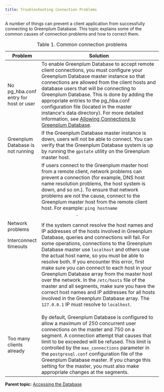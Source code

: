 ```yaml
---
title: Troubleshooting Connection Problems 
---
```


A number of things can prevent a client application from successfully connecting to Greenplum Database. This topic explains some of the common causes of connection problems and how to correct them.

<table class="table" id="topic14__io140982"><caption><span class="table--title-label">Table 1. </span><span class="title">Common connection problems</span></caption><colgroup><col style="width:20%"><col style="width:80%"></colgroup><thead class="thead">
          <tr class="row">
            <th class="entry" id="topic14__io140982__entry__1">Problem</th>
            <th class="entry" id="topic14__io140982__entry__2">Solution</th>
          </tr>
        </thead><tbody class="tbody">
          <tr class="row">
            <td class="entry" headers="topic14__io140982__entry__1">No <span class="ph filepath">pg_hba.conf</span> entry for host or user</td>
            <td class="entry" headers="topic14__io140982__entry__2">To enable Greenplum Database to accept remote client
              connections, you must configure your Greenplum Database master instance
              so that connections are allowed from the client hosts and database users that will be
              connecting to Greenplum Database. This is done by adding the appropriate
              entries to the <span class="ph filepath">pg_hba.conf</span> configuration file (located in the
              master instance's data directory). For more detailed information, see <a class="xref" href="../../client_auth.html#topic2">Allowing Connections to Greenplum Database</a>.</td>
          </tr>
          <tr class="row">
            <td class="entry" headers="topic14__io140982__entry__1">Greenplum Database is not running</td>
            <td class="entry" headers="topic14__io140982__entry__2">If the Greenplum Database master instance is down,
              users will not be able to connect. You can verify that the Greenplum Database system is up by running the <code class="ph codeph">gpstate</code> utility
              on the Greenplum master host.</td>
          </tr>
          <tr class="row">
            <td class="entry" headers="topic14__io140982__entry__1">Network problems<p class="p">Interconnect timeouts</p>
            </td>
            <td class="entry" headers="topic14__io140982__entry__2">If users connect to the Greenplum
              master host from a remote client, network problems can prevent a connection (for
              example, DNS host name resolution problems, the host system is down, and so on.). To
              ensure that network problems are not the cause, connect to the Greenplum master host from the remote client host. For example:
                <code class="ph codeph">ping hostname
              </code>. <p class="p" id="topic14__io141723">If the system cannot resolve the host names and IP
                addresses of the hosts involved in Greenplum Database, queries and
                connections will fail. For some operations, connections to the Greenplum Database master use <code class="ph codeph">localhost</code> and others use the
                actual host name, so you must be able to resolve both. If you encounter this error,
                first make sure you can connect to each host in your Greenplum Database array from the master host over the network. In the <code class="ph codeph">/etc/hosts</code>
                file of the master and all segments, make sure you have the correct host names and
                IP addresses for all hosts involved in the Greenplum Database array.
                The <code class="ph codeph">127.0.0.1</code> IP must resolve to <code class="ph codeph">localhost</code>.</p>
            </td>
          </tr>
          <tr class="row">
            <td class="entry" headers="topic14__io140982__entry__1">Too many clients already</td>
            <td class="entry" headers="topic14__io140982__entry__2">By default, Greenplum Database is configured to
              allow a maximum of 250 concurrent user connections on the master and 750 on a segment.
              A connection attempt that causes that limit to be exceeded will be refused. This limit
              is controlled by the <code class="ph codeph">max_connections</code> parameter in the
                <code class="ph codeph">postgresql.conf</code> configuration file of the Greenplum Database master. If you change this setting for the master, you must
              also make appropriate changes at the segments.</td>
          </tr>
        </tbody></table>
        
**Parent topic:** [Accessing the Database](../../access_db/topics/g-accessing-the-database.html)

